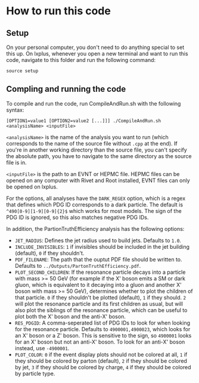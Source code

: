 # How to run this code
## Setup

On your personal computer, you don't need to do anything special to set this up. On lxplus, whenever you open a new terminal and want to run this code, navigate to this folder and run the following command:

```
source setup
```

## Compling and running the code

To compile and run the code, run CompileAndRun.sh with the following syntax:

```
[OPTION1=value1 [OPTION2=value2 [...]]] ./CompileAndRun.sh <analysisName> <inputFile>
```

`<analysisName>` is the name of the analysis you want to run (which corresponds to the name of the source file without `.cpp` at the end). If you're in another working directory than the source file, you can't specify the absolute path, you have to navigate to the same directory as the source file is in.

`<inputFile>` is the path to an EVNT or HEPMC file. HEPMC files can be opened on any computer with Rivet and Root installed, EVNT files can only be opened on lxplus.

For the options, all analyses have the `DARK_REGEX` option, which is a regex that defines which PDG ID corresponds to a dark particle. The default is `^490[0-9][1-9][0-9]{2}$` which works for most models. The sign of the PDG ID is ignored, so this also matches negative PDG IDs.

In addition, the PartionTruthEfficiency analysis has the following options:

- `JET_RADIUS`: Defines the jet radius used to build jets. Defaults to `1.0`.
- `INCLUDE_INVISIBLES`: `1` if invisibles should be included in the jet building (default), `0` if they shouldn't.
- `PDF_FILENAME`: The path that the ouptut PDF file should be written to. Defaults to `../Outputs/PartonTruthEfficiency.pdf`.
- `PLOT_SECOND_CHILDREN`: If the resonance particle decays into a particle with mass >= 50 GeV (for example if the X' boson emits a SM or dark gluon, which is equivalent to it decaying into a gluon and another X' boson with mass >= 50 GeV), determines whether to plot the children of that particle. `0` if they shouldn't be plotted (default), `1` if they should. `2` will plot the resonance particle and its first children as usual, but will also plot the siblings of the resonance particle, which can be useful to plot both the X' boson and the anti-X' boson.
- `RES_PDGID`: A comma-seperated list of PDG IDs to look for when looking for the resonance particle. Defaults to `4900001,4900023`, which looks for an X' boson or a Z' boson. This is sensitive to the sign, so `4900001` looks for an X' boson but not an anti-X' boson. To look for an anti-X' boson instead, use `-4900001`.
- `PLOT_COLOR`: `0` if the event display plots should not be colored at all, `1` if they should be colored by parton (default), `2` if they should be colored by jet, `3` if they should be colored by charge, `4` if they should be colored by particle type.

